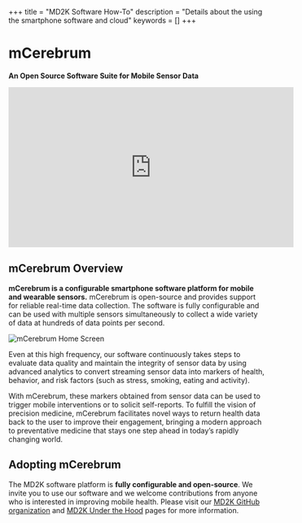 +++
title = "MD2K Software How-To"
description = "Details about the using the smartphone software and cloud"
keywords = []
+++


# mCerebrum
**An Open Source Software Suite for Mobile Sensor Data**


<center><iframe src="https://www.youtube.com/embed/g_WC0vpn5rU" width="560" height="315" frameborder="0" allowfullscreen="allowfullscreen"></iframe></center>

## mCerebrum Overview

**mCerebrum is a configurable smartphone software platform for mobile and wearable sensors.** mCerebrum is open-source and provides support for reliable real-time data collection. The software is fully configurable and can be used with multiple sensors simultaneously to collect a wide variety of data at hundreds of data points per second.

![mCerebrum Home Screen](/img/mCerebrumOnPhone.png)

Even at this high frequency, our software continuously takes steps to evaluate data quality and maintain the integrity of sensor data by using advanced analytics to convert streaming sensor data into markers of health, behavior, and risk factors (such as stress, smoking, eating and activity).

With mCerebrum, these markers obtained from sensor data can be used to trigger mobile interventions or to solicit self-reports. To fulfill the vision of precision medicine, mCerebrum facilitates novel ways to return health data back to the user to improve their engagement, bringing a modern approach to preventative medicine that stays one step ahead in today’s rapidly changing world.

## Adopting mCerebrum

The MD2K software platform is **fully configurable and open-source**. We invite you to use our software and we welcome contributions from anyone who is interested in improving mobile health. Please visit our [MD2K GitHub organization](https://www.github.com/MD2Korg/) and [MD2K Under the Hood](http://software.md2k.org/under-the-hood/) pages for more information.
